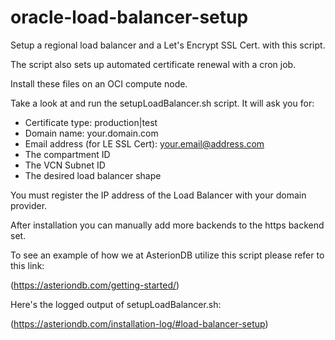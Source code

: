 # oracle-load-balancer-setup
Setup a regional load balancer and a Let's Encrypt SSL Cert. with this script.

The script also sets up automated certificate renewal with a cron job.

Install these files on an OCI compute node.

Take a look at and run the setupLoadBalancer.sh script. It will ask you for:

- Certificate type: production|test
- Domain name: your.domain.com
- Email address (for LE SSL Cert): your.email@address.com
- The compartment ID
- The VCN Subnet ID
- The desired load balancer shape

You must register the IP address of the Load Balancer with your domain provider.

After installation you can manually add more backends to the https backend set.

To see an example of how we at AsterionDB utilize this script please refer to this link:

  (https://asteriondb.com/getting-started/)
  
Here's the logged output of setupLoadBalancer.sh:

  (https://asteriondb.com/installation-log/#load-balancer-setup)
